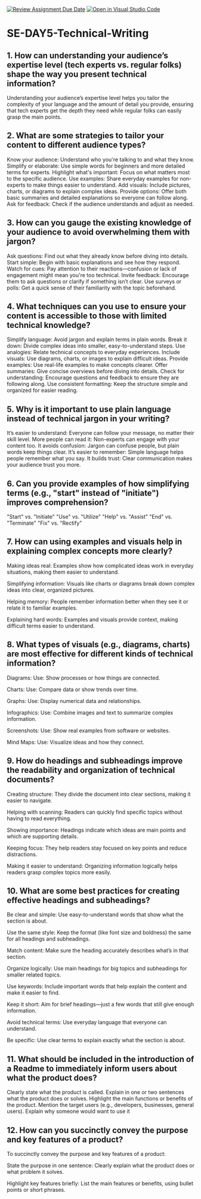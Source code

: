 [![Review Assignment Due Date](https://classroom.github.com/assets/deadline-readme-button-22041afd0340ce965d47ae6ef1cefeee28c7c493a6346c4f15d667ab976d596c.svg)](https://classroom.github.com/a/zsAR-pyY)
[![Open in Visual Studio Code](https://classroom.github.com/assets/open-in-vscode-2e0aaae1b6195c2367325f4f02e2d04e9abb55f0b24a779b69b11b9e10269abc.svg)](https://classroom.github.com/online_ide?assignment_repo_id=16472669&assignment_repo_type=AssignmentRepo)
# SE-DAY5-Technical-Writing
## 1. How can understanding your audience’s expertise level (tech experts vs. regular folks) shape the way you present technical information?
Understanding your audience’s expertise level helps you tailor the complexity of your language and the amount of detail you provide, ensuring that tech experts get the depth they need while regular folks can easily grasp the main points.

## 2. What are some strategies to tailor your content to different audience types?
Know your audience: Understand who you're talking to and what they know.
Simplify or elaborate: Use simple words for beginners and more detailed terms for experts.
Highlight what's important: Focus on what matters most to the specific audience.
Use examples: Share everyday examples for non-experts to make things easier to understand.
Add visuals: Include pictures, charts, or diagrams to explain complex ideas.
Provide options: Offer both basic summaries and detailed explanations so everyone can follow along.
Ask for feedback: Check if the audience understands and adjust as needed.

## 3. How can you gauge the existing knowledge of your audience to avoid overwhelming them with jargon?
Ask questions: Find out what they already know before diving into details.
Start simple: Begin with basic explanations and see how they respond.
Watch for cues: Pay attention to their reactions—confusion or lack of engagement might mean you're too technical.
Invite feedback: Encourage them to ask questions or clarify if something isn’t clear.
Use surveys or polls: Get a quick sense of their familiarity with the topic beforehand.

## 4. What techniques can you use to ensure your content is accessible to those with limited technical knowledge?

Simplify language: Avoid jargon and explain terms in plain words.
Break it down: Divide complex ideas into smaller, easy-to-understand steps.
Use analogies: Relate technical concepts to everyday experiences.
Include visuals: Use diagrams, charts, or images to explain difficult ideas.
Provide examples: Use real-life examples to make concepts clearer.
Offer summaries: Give concise overviews before diving into details.
Check for understanding: Encourage questions and feedback to ensure they are following along.
Use consistent formatting: Keep the structure simple and organized for easier reading.

## 5. Why is it important to use plain language instead of technical jargon in your writing?
It’s easier to understand: Everyone can follow your message, no matter their skill level.
More people can read it: Non-experts can engage with your content too.
It avoids confusion: Jargon can confuse people, but plain words keep things clear.
It’s easier to remember: Simple language helps people remember what you say.
It builds trust: Clear communication makes your audience trust you more.

## 6. Can you provide examples of how simplifying terms (e.g., "start" instead of "initiate") improves comprehension?
"Start" vs. "Initiate"
"Use" vs. "Utilize"
"Help" vs. "Assist"
"End" vs. "Terminate"
"Fix" vs. "Rectify"

## 7. How can using examples and visuals help in explaining complex concepts more clearly?
Making ideas real: Examples show how complicated ideas work in everyday situations, making them easier to understand.

Simplifying information: Visuals like charts or diagrams break down complex ideas into clear, organized pictures.

Helping memory: People remember information better when they see it or relate it to familiar examples.

Explaining hard words: Examples and visuals provide context, making difficult terms easier to understand.

## 8. What types of visuals (e.g., diagrams, charts) are most effective for different kinds of technical information?
Diagrams:
Use: Show processes or how things are connected.

Charts:
Use: Compare data or show trends over time.


Graphs:
Use: Display numerical data and relationships.

Infographics:
Use: Combine images and text to summarize complex information.


Screenshots:
Use: Show real examples from software or websites.

Mind Maps:
Use: Visualize ideas and how they connect.


## 9. How do headings and subheadings improve the readability and organization of technical documents?
Creating structure: They divide the document into clear sections, making it easier to navigate.

Helping with scanning: Readers can quickly find specific topics without having to read everything.

Showing importance: Headings indicate which ideas are main points and which are supporting details.

Keeping focus: They help readers stay focused on key points and reduce distractions.

Making it easier to understand: Organizing information logically helps readers grasp complex topics more easily.
## 10. What are some best practices for creating effective headings and subheadings?
Be clear and simple: Use easy-to-understand words that show what the section is about.

Use the same style: Keep the format (like font size and boldness) the same for all headings and subheadings.

Match content: Make sure the heading accurately describes what’s in that section.

Organize logically: Use main headings for big topics and subheadings for smaller related topics.

Use keywords: Include important words that help explain the content and make it easier to find.

Keep it short: Aim for brief headings—just a few words that still give enough information.

Avoid technical terms: Use everyday language that everyone can understand.

Be specific: Use clear terms to explain exactly what the section is about.
## 11. What should be included in the introduction of a Readme to immediately inform users about what the product does?
 Clearly state what the product is called.
 Explain in one or two sentences what the product does or solves.
 Highlight the main functions or benefits of the product.
 Mention the target users (e.g., developers, businesses, general users).
 Explain why someone would want to use it
## 12. How can you succinctly convey the purpose and key features of a product?
To succinctly convey the purpose and key features of a product:

State the purpose in one sentence: Clearly explain what the product does or what problem it solves.


Highlight key features briefly: List the main features or benefits, using bullet points or short phrases.

